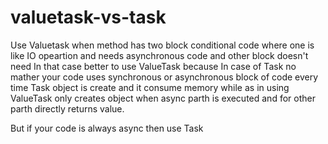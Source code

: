 # valuetask-vs-task


Use Valuetask when method has two block conditional code where one is like IO opeartion and needs asynchronous code and other block doesn't need
In that case better to use ValueTask because In case of Task no mather your code uses synchronous or asynchronous block of code every time Task object is create and it consume memory while as in using ValueTask only creates object when async parth is executed and for other parth directly returns value.

But if your code is always async then use Task
